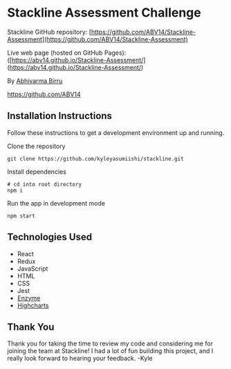 
# Stackline Assessment Challenge

Stackline GitHub repository: [https://github.com/ABV14/Stackline-Assessment](https://github.com/ABV14/Stackline-Assessment)

Live web page (hosted on GitHub Pages): ([https://abv14.github.io/Stackline-Assessment/] (https://abv14.github.io/Stackline-Assessment/)

By [Abhivarma Birru](mailto:abhivarma.birru@gmail.com)

<https://github.com/ABV14>

## Installation Instructions

Follow these instructions to get a development environment up and running.

Clone the repository

```
git clone https://github.com/kyleyasumiishi/stackline.git
```

Install dependencies

```
# cd into root directory
npm i
```

Run the app in development mode

```
npm start
```


## Technologies Used

- React
- Redux
- JavaScript
- HTML
- CSS
- Jest
- [Enzyme](https://github.com/airbnb/enzyme)
- [Highcharts](https://www.highcharts.com/demo/)

## Thank You

Thank you for taking the time to review my code and considering me for joining the team at Stackline! I had a lot of fun building this project, and I really look forward to hearing your feedback. -Kyle
